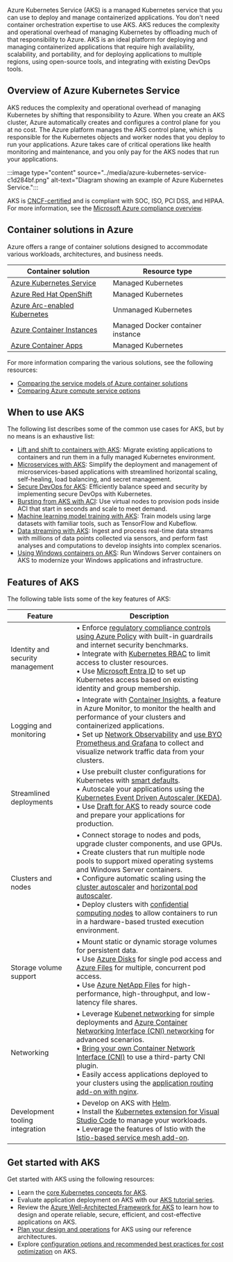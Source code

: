 Azure Kubernetes Service (AKS) is a managed Kubernetes service that you can use to deploy and manage containerized applications. You don't need container orchestration expertise to use AKS. AKS reduces the complexity and operational overhead of managing Kubernetes by offloading much of that responsibility to Azure. AKS is an ideal platform for deploying and managing containerized applications that require high availability, scalability, and portability, and for deploying applications to multiple regions, using open-source tools, and integrating with existing DevOps tools.

## Overview of Azure Kubernetes Service

AKS reduces the complexity and operational overhead of managing Kubernetes by shifting that responsibility to Azure. When you create an AKS cluster, Azure automatically creates and configures a control plane for you at no cost. The Azure platform manages the AKS control plane, which is responsible for the Kubernetes objects and worker nodes that you deploy to run your applications. Azure takes care of critical operations like health monitoring and maintenance, and you only pay for the AKS nodes that run your applications.

:::image type="content" source="../media/azure-kubernetes-service-c1d284bf.png" alt-text="Diagram showing an example of Azure Kubernetes Service.":::


AKS is [CNCF-certified](https://www.cncf.io/training/certification/software-conformance/) and is compliant with SOC, ISO, PCI DSS, and HIPAA. For more information, see the [Microsoft Azure compliance overview](https://azure.microsoft.com/explore/trusted-cloud/compliance/).

## Container solutions in Azure

Azure offers a range of container solutions designed to accommodate various workloads, architectures, and business needs.

| **Container solution**                                                                                          | **Resource type**                 |
| --------------------------------------------------------------------------------------------------------------- | --------------------------------- |
| [Azure Kubernetes Service](/azure/aks/what-is-aks#overview-of-aks)                   | Managed Kubernetes                |
| [Azure Red Hat OpenShift](/azure/openshift/intro-openshift)                          | Managed Kubernetes                |
| [Azure Arc-enabled Kubernetes](/azure/azure-arc/kubernetes/overview)                 | Unmanaged Kubernetes              |
| [Azure Container Instances](/azure/container-instances/container-instances-overview) | Managed Docker container instance |
| [Azure Container Apps](/azure/container-apps/overview)                               | Managed Kubernetes                |

For more information comparing the various solutions, see the following resources:

 -  [Comparing the service models of Azure container solutions](/azure/architecture/guide/choose-azure-container-service)
 -  [Comparing Azure compute service options](/azure/architecture/guide/technology-choices/compute-decision-tree)

## When to use AKS

The following list describes some of the common use cases for AKS, but by no means is an exhaustive list:

 -  [Lift and shift to containers with AKS](/azure/cloud-adoption-framework/migrate/): Migrate existing applications to containers and run them in a fully managed Kubernetes environment.
 -  [Microservices with AKS](/azure/architecture/guide/aks/aks-cicd-azure-pipelines): Simplify the deployment and management of microservices-based applications with streamlined horizontal scaling, self-healing, load balancing, and secret management.
 -  [Secure DevOps for AKS](/azure/architecture/reference-architectures/containers/aks-start-here): Efficiently balance speed and security by implementing secure DevOps with Kubernetes.
 -  [Bursting from AKS with ACI](/azure/architecture/reference-architectures/containers/aks-start-here): Use virtual nodes to provision pods inside ACI that start in seconds and scale to meet demand.
 -  [Machine learning model training with AKS](/azure/architecture/ai-ml/idea/machine-learning-model-deployment-aks): Train models using large datasets with familiar tools, such as TensorFlow and Kubeflow.
 -  [Data streaming with AKS](/azure/architecture/solution-ideas/articles/data-streaming-scenario): Ingest and process real-time data streams with millions of data points collected via sensors, and perform fast analyses and computations to develop insights into complex scenarios.
 -  [Using Windows containers on AKS](/azure/aks/windows-aks-customer-stories): Run Windows Server containers on AKS to modernize your Windows applications and infrastructure.

## Features of AKS

The following table lists some of the key features of AKS:

| **Feature**                      | **Description**                                                                                                                                                                                                                                                                                                                                                                                                                                                                                                                                                                                                                                                                |
| -------------------------------- | ------------------------------------------------------------------------------------------------------------------------------------------------------------------------------------------------------------------------------------------------------------------------------------------------------------------------------------------------------------------------------------------------------------------------------------------------------------------------------------------------------------------------------------------------------------------------------------------------------------------------------------------------------------------------------ |
| Identity and security management | • Enforce [regulatory compliance controls using Azure Policy](/azure/aks/security-controls-policy) with built-in guardrails and internet security benchmarks.<br>• Integrate with [Kubernetes RBAC](/azure/aks/azure-ad-rbac) to limit access to cluster resources.<br>• Use [Microsoft Entra ID](/azure/aks/enable-authentication-microsoft-entra-id) to set up Kubernetes access based on existing identity and group membership.                                                                                                                                                           |
| Logging and monitoring           | • Integrate with [Container Insights](/azure/azure-monitor/containers/kubernetes-monitoring-enable), a feature in Azure Monitor, to monitor the health and performance of your clusters and containerized applications.<br>• Set up [Network Observability](/azure/aks/network-observability-overview) and [use BYO Prometheus and Grafana](/azure/aks/network-observability-byo-cli) to collect and visualize network traffic data from your clusters.                                                                                                                                       |
| Streamlined deployments          | • Use prebuilt cluster configurations for Kubernetes with [smart defaults](/azure/aks/quotas-skus-regions#cluster-configuration-presets-in-the-azure-portal).<br>• Autoscale your applications using the [Kubernetes Event Driven Autoscaler (KEDA)](/azure/aks/keda-about).<br>• Use [Draft for AKS](/azure/aks/draft) to ready source code and prepare your applications for production.                                                                                                                                                                                                    |
| Clusters and nodes               | • Connect storage to nodes and pods, upgrade cluster components, and use GPUs.<br>• Create clusters that run multiple node pools to support mixed operating systems and Windows Server containers.<br>• Configure automatic scaling using the [cluster autoscaler](/azure/aks/cluster-autoscaler) and [horizontal pod autoscaler](/azure/aks/tutorial-kubernetes-scale#autoscale-pods).<br>• Deploy clusters with [confidential computing nodes](/azure/confidential-computing/confidential-nodes-aks-overview) to allow containers to run in a hardware-based trusted execution environment. |
| Storage volume support           | • Mount static or dynamic storage volumes for persistent data.<br>• Use [Azure Disks](/azure/aks/azure-disk-csi) for single pod access and [Azure Files](/azure/aks/azure-files-csi) for multiple, concurrent pod access.<br>• Use [Azure NetApp Files](/azure/aks/azure-netapp-files) for high-performance, high-throughput, and low-latency file shares.                                                                                                                                                                                                                                    |
| Networking                       | • Leverage [Kubenet networking](/azure/aks/concepts-network#kubenet-basic-networking) for simple deployments and [Azure Container Networking Interface (CNI) networking](/azure/aks/concepts-network#azure-cni-advanced-networking) for advanced scenarios.<br>• [Bring your own Container Network Interface (CNI)](/azure/aks/use-byo-cni) to use a third-party CNI plugin.<br>• Easily access applications deployed to your clusters using the [application routing add-on with nginx](/azure/aks/app-routing).                                                  |
| Development tooling integration  | • Develop on AKS with [Helm](/azure/aks/quickstart-helm).<br>• Install the [Kubernetes extension for Visual Studio Code](https://marketplace.visualstudio.com/items?itemName=ms-kubernetes-tools.vscode-kubernetes-tools) to manage your workloads.<br>• Leverage the features of Istio with the [Istio-based service mesh add-on](/azure/aks/istio-about).                                                                                                                                                                                                                                                              |

## Get started with AKS

Get started with AKS using the following resources:

 -  Learn the [core Kubernetes concepts for AKS](/azure/aks/concepts-clusters-workloads).
 -  Evaluate application deployment on AKS with our [AKS tutorial series](/azure/aks/tutorial-kubernetes-prepare-app).
 -  Review the [Azure Well-Architected Framework for AKS](/azure/well-architected/service-guides/azure-kubernetes-service) to learn how to design and operate reliable, secure, efficient, and cost-effective applications on AKS.
 -  [Plan your design and operations](/azure/architecture/reference-architectures/containers/aks-start-here) for AKS using our reference architectures.
 -  Explore [configuration options and recommended best practices for cost optimization](/azure/aks/best-practices-cost) on AKS.
